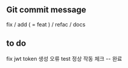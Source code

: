## Git commit message
fix / add ( = feat ) / refac / docs 

## to do 
fix jwt token 생성 오류 
test 정상 작동 체크 -- 완료
